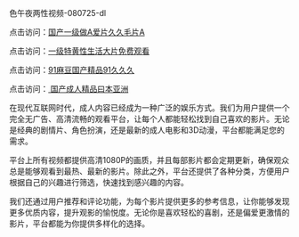 色午夜两性视频-080725-dl

点击访问：<a href="https://heiliaoxwd5i8.pages.dev">国产一级做A爱片久久毛片A</a>

点击访问：<a href="https://heiliaowzu4ur.pages.dev">一级特黄性生活大片免费观看</a>

点击访问：<a href="https://heiliaozj3tjd.pages.dev">91麻豆国产精品91久久久</a>

点击访问：<a href="https://heiliaoe8ajia.pages.dev">  国产成人精品曰本亚洲</a>

在现代互联网时代，成人内容已经成为一种广泛的娱乐方式。我们为用户提供一个完全无广告、高清流畅的观看平台，让每个人都能轻松找到自己喜欢的影片。无论是经典的剧情片、角色扮演，还是最新的成人电影和3D动漫，平台都能满足您的需求。

平台上所有视频都提供高清1080P的画质，并且每部影片都会定期更新，确保观众总是能够观看到最热、最新的影片。除此之外，平台还提供了各种分类，方便用户根据自己的兴趣进行筛选，快速找到感兴趣的内容。

我们还通过用户推荐和评论功能，为每个影片提供更多的参考信息，让你能够发现更多优质内容，提升观影的愉悦度。无论你是喜欢轻松的喜剧，还是偏爱更激情的影片，平台都能为你提供多样化的选择。

<span style="display:none;">[Canonical link](https://github.com/qa08072025/qa08 ）</span>
